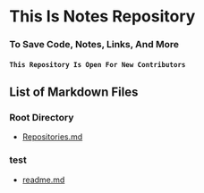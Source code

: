 # This Is Notes Repository
### To Save Code, Notes, Links, And More

#### ``` This Repository Is Open For New Contributors ```

## List of Markdown Files

### Root Directory
- [Repositories.md](./Repositories.md)

### test
- [readme.md](./test/readme.md)

